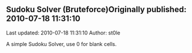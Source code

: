 ## Sudoku Solver (Bruteforce)Originally published: 2010-07-18 11:31:10 
Last updated: 2010-07-18 11:31:10 
Author: st0le  
 
A simple Sudoku Solver, use 0 for blank cells.